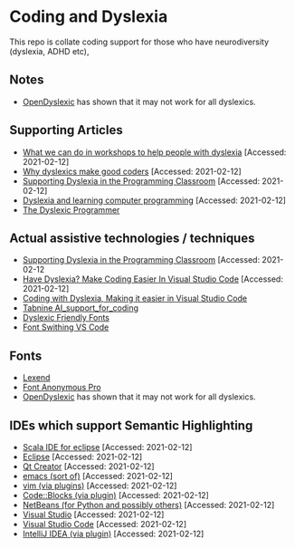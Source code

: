# Coding and Dyslexia
This repo is collate coding support for those who have neurodiversity (dyslexia, ADHD etc), 

## Notes
 - [OpenDyslexic](https://www.ncbi.nlm.nih.gov/pmc/articles/PMC5629233/) has shown that it may not work for all dyslexics.

## Supporting Articles
 - [What we can do in workshops to help people with dyslexia](https://datacarpentry.org/blog/2017/09/coding-and-dyslexia) [Accessed: 2021-02-12]
 - [Why dyslexics make good coders](https://www.bcs.org/content-hub/why-dyslexics-make-good-coders/#:~:text=Thus%2C%20dyslexics%20make%20great%20system,and%20notation%20is%20totally%20predictable.) [Accessed: 2021-02-12]
 - [Supporting Dyslexia in the Programming Classroom](https://www.sciencedirect.com/science/article/pii/S1877050914000489) [Accessed: 2021-02-12]
 - [Dyslexia and learning computer programming](https://www.tandfonline.com/doi/full/10.11120/ital.2004.03020005) [Accessed: 2021-02-12]
 - [The Dyslexic Programmer](https://blog.bethcodes.com/the-dyslexic-programmer)
 
## Actual assistive technologies / techniques
 - [Supporting Dyslexia in the Programming Classroom](https://www.sciencedirect.com/science/article/pii/S1877050914000489) [Accessed: 2021-02-12
 - [Have Dyslexia? Make Coding Easier In Visual Studio Code](https://dev.to/deadlybyte/have-dyslexia-make-coding-easier-in-visual-studio-code-4kmg) [Accessed: 2021-02-12] 
 - [Coding with Dyslexia, Making it easier in Visual Studio Code](https://medium.com/@luke.skelhorn/coding-with-dyslexia-making-it-easier-in-visual-studio-code-eeeb1dbb7bfc)
 - [Tabnine AI_support_for_coding](https://www.tabnine.com/)
 - [Dyslexic Friendly Fonts](https://www.bdadyslexia.org.uk/advice/employers/creating-a-dyslexia-friendly-workplace/dyslexia-friendly-style-guide#:~:text=Readable%20fonts,may%20request%20a%20larger%20font.)
 - [Font Swithing VS Code](https://marketplace.visualstudio.com/items?itemName=evan-buss.font-switcher#:~:text=Static%20Font%20Switcher,preview%20menu%20breaks%20existing%20functionality.&text=Simply%20open%20the%20command%20pallete,P%20and%20select%20Switch%20Font%20.)
 
## Fonts
 - [Lexend](https://www.lexend.com/)
 - [Font Anonymous Pro](https://fonts.google.com/specimen/Anonymous+Pro?preview.text_type=custom&sidebar.open=true&selection.family=Anonymous+Pro)
 - [OpenDyslexic](https://www.ncbi.nlm.nih.gov/pmc/articles/PMC5629233/) has shown that it may not work for all dyslexics.
 
## IDEs which support Semantic Highlighting 

 - [Scala IDE for eclipse](http://scala-ide.org/docs/current-user-doc/features/typingviewing/semantic-highlighting/index.html) [Accessed: 2021-02-12] 
 - [Eclipse](http://wiki.eclipse.org/PDT/Dev2Dev/Semantic) [Accessed: 2021-02-12] 
 - [Qt Creator](http://doc-snapshot.qt-project.org/qtcreator-2.8/creator-highlighting.html) [Accessed: 2021-02-12] 
 - [emacs (sort of)](https://www.gnu.org/software/emacs/manual/html_node/semantic/Highlight-Func-Mode.html) [Accessed: 2021-02-12] 
 - [vim (via plugins)](http://www.vim.org/scripts/script.php?script_id=3169) [Accessed: 2021-02-12] 
 - [Code::Blocks (via plugin)](http://forums.codeblocks.org/index.php/topic,16249.0.html) [Accessed: 2021-02-12] 
 - [NetBeans (for Python and possibly others)](http://wiki.netbeans.org/Python#Semantic_highlighting) [Accessed: 2021-02-12] 
 - [Visual Studio](http://blogs.msdn.com/b/vcblog/archive/2011/08/24/10200097.aspx) [Accessed: 2021-02-12] 
 - [Visual Studio Code](https://code.visualstudio.com/api/language-extensions/semantic-highlight-guide) [Accessed: 2021-02-12] 
 - [IntelliJ IDEA (via plugin)](http://blog.jetbrains.com/kotlin/2012/04/kotlin-m1-is-out/) [Accessed: 2021-02-12] 
